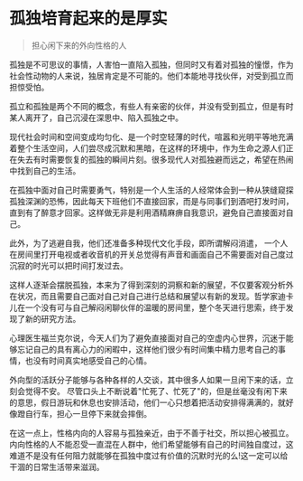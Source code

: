 # 孤独培育起来的是厚实
>担心闲下来的外向性格的人

孤独是不可思议的事情，人害怕一直陷入孤独，但同时又有着对孤独的憧憬，作为社会性动物的人来说，独居肯定是不可能的。他们本能地寻找伙伴，对受到孤立而担惊受怕。

孤立和孤独是两个不同的概念，有些人有亲密的伙伴，并没有受到孤立，但是有时某人离开了，自己沉浸在深思中、陷入孤独之中。

现代社会时间和空间变成均匀化、是一个时空轻薄的时代，喧嚣和光明平等地充满着整个生活空间，人们尝尽成沉默和黑暗，在这样的环境中，作为生命之源人们正在失去有时需要恢复的孤独的瞬间片刻。很多现代人对孤独避而远之，希望在热闹中找到自己的生活。

在孤独中面对自己时需要勇气，特别是一个人生活的人经常体会到一种从狭缝窥探孤独深渊的恐怖，因此每天下班他们不直接回家，而是与同事们到酒吧打发时间，直到有了醉意才回家。这样做无非是利用酒精麻痹自我意识，避免自己直接面对自己。

此外，为了逃避自我，他们还准备多种现代文化手段，即所谓解闷消遣， 一个人在房间里打开电视或者收音机的开关总觉得有声音和画面自己不需要面对自己度过沉寂的时光可以把时间打发过去。

这样人逐渐会摆脱孤独，本来为了得到深刻的洞察和新的展望，不仅要客观分析外在状况，而且需要自己面对自己对自己进行总结和展望以有新的发现。哲学家迪卡儿在一个没有可与自己解闷闲聊伙伴的温暖的房间里，整个冬天进行思索，终于发现了新的研究方法。

心理医生福兰克尔说，今天人们为了避免直接面对自己的空虚内心世界，沉迷于能够忘记自己的具有离心力的闲暇中，这样他们很少有时间集中精力思考自己的事情，也没有时间真实地感受自己的心情。

外向型的活跃分子能够与各种各样的人交谈，其中很多人如果一旦闲下来的话，立刻会觉得不安。 尽管口头上不断说着"忙死了、忙死了"的，但是丝毫没有闲下来的意思，假日游玩和休息也安排活动，他们一心只想着把活动安排得满满的，就好像蹬自行车，担心一旦停下来就会摔倒。

在这一点上，性格内向的人容易与孤独亲近，由于不善于社交，所以担心被孤立。内向性格的人不能忍受一直混在人群中，他们希望能够有自己的时间独自度过，这难道不是没有任何阻力就能够在孤独中度过有价值的沉默时光的么!这一定可以给干涸的日常生活带来滋润。

